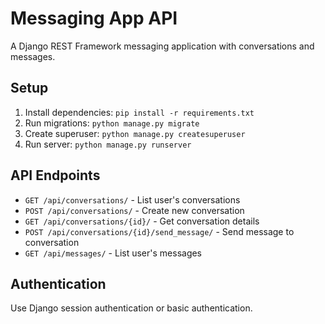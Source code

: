 # Messaging App API

A Django REST Framework messaging application with conversations and messages.

## Setup

1. Install dependencies: `pip install -r requirements.txt`
2. Run migrations: `python manage.py migrate`
3. Create superuser: `python manage.py createsuperuser`
4. Run server: `python manage.py runserver`

## API Endpoints

- `GET /api/conversations/` - List user's conversations
- `POST /api/conversations/` - Create new conversation
- `GET /api/conversations/{id}/` - Get conversation details
- `POST /api/conversations/{id}/send_message/` - Send message to conversation
- `GET /api/messages/` - List user's messages

## Authentication

Use Django session authentication or basic authentication.